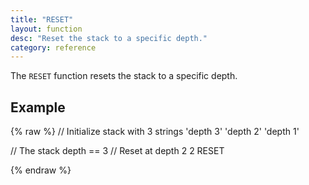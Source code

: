 ```yaml
---
title: "RESET"
layout: function
desc: "Reset the stack to a specific depth."
category: reference
---
```


The `RESET` function resets the stack to a specific depth.


## Example ##

{% raw %}
<warp10-warpscript-widget backend="{{backend}}"  exec-endpoint="{{execEndpoint}}">
// Initialize stack with 3 strings
'depth 3'
'depth 2'
'depth 1'

// The stack depth == 3
// Reset at depth 2 
 2 RESET

</warp10-warpscript-widget>
{% endraw %}  